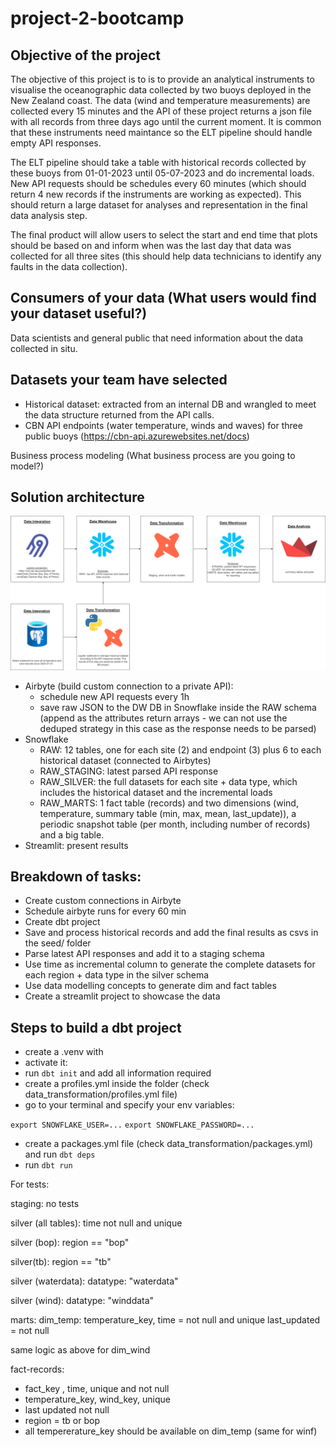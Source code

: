 # project-2-bootcamp

## Objective of the project

The objective of this project is to is to provide an analytical instruments to visualise the oceanographic data collected by two buoys deployed in the New Zealand coast. The data (wind and temperature measurements) are collected every 15 minutes and the API of these project returns a json file with all records from three days ago until the current moment. It is common that these instruments need maintance so the ELT pipeline should handle empty API responses.

The ELT pipeline should take a table with historical records collected by these buoys from 01-01-2023 until 05-07-2023 and do incremental loads. New API requests should be schedules every 60 minutes (which should return 4 new records if the instruments are working as expected). This should return a large dataset for analyses and representation in the final data analysis step.

The final product will allow users to select the start and end time that plots should be based on and inform when was the last day that data was collected for all three sites (this should help data technicians to identify any faults in the data collection).

## Consumers of your data (What users would find your dataset useful?)

Data scientists and general public that need information about the data collected in situ.

## Datasets your team have selected

- Historical dataset: extracted from an internal DB and wrangled to meet the data structure returned from the API calls.
- CBN API endpoints (water temperature, winds and waves) for three public buoys (https://cbn-api.azurewebsites.net/docs)

Business process modeling (What business process are you going to model?)

## Solution architecture

![alt text](images/diagram.png)

- Airbyte (build custom connection to a private API):
  - schedule new API requests every 1h
  - save raw JSON to the DW DB in Snowflake inside the RAW schema (append as the attributes return arrays - we can not use the deduped strategy in this case as the response needs to be parsed) 
- Snowflake
  - RAW: 12 tables, one for each site (2) and endpoint (3) plus 6 to each historical dataset (connected to Airbytes)
  - RAW_STAGING: latest parsed API response
  - RAW_SILVER: the full datasets for each site + data type, which includes the historical dataset and the incremental loads
  - RAW_MARTS: 1 fact table (records) and two dimensions (wind, temperature, summary table (min, max, mean, last_update)), a periodic snapshot table (per month, including number of records) and a big table.  
- Streamlit: present results

## Breakdown of tasks:
- Create custom connections in Airbyte
- Schedule airbyte runs for every 60 min
- Create dbt project
- Save and process historical records and add the final results as csvs in the seed/ folder
- Parse latest API responses and add it to a staging schema
- Use time as incremental column to generate the complete datasets for each region + data type in the silver schema
- Use data modelling concepts to generate dim and fact tables
- Create a streamlit project to showcase the data

## Steps to build a dbt project

- create a .venv with 
- activate it:
- run `dbt init` and add all information required
- create a profiles.yml inside the folder (check data_transformation/profiles.yml file)
- go to your terminal and specify your env variables:

`export SNOWFLAKE_USER=...`
`export SNOWFLAKE_PASSWORD=...`

- create a packages.yml file (check data_transformation/packages.yml) and run `dbt deps`
- run `dbt run`

For tests:

staging: 
no tests

silver (all tables):
time not null and unique

silver (bop):
region == "bop"

silver(tb):
region == "tb"

silver (waterdata):
datatype: "waterdata"

silver (wind):
datatype: "winddata"


marts:
dim_temp: 
temperature_key, time = not null and unique
last_updated = not null

same logic as above for dim_wind

fact-records:
- fact_key , time, unique and not null
- temperature_key, wind_key, unique
- last updated not null
- region = tb or bop
- all tempererature_key should be available on dim_temp (same for winf)


